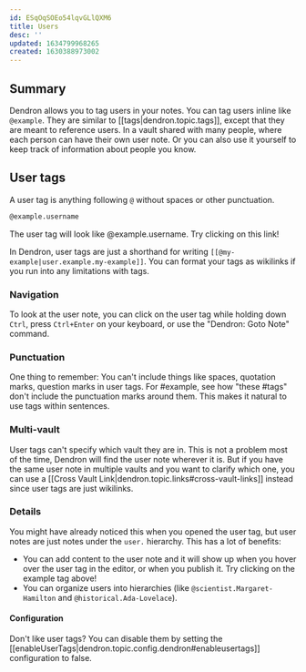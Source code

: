 ```yaml
---
id: ESqOqSOEo54lqvGLlQXM6
title: Users
desc: ''
updated: 1634799968265
created: 1630388973002
---
```


## Summary

Dendron allows you to tag users in your notes. You can tag users inline like `@example`. They are similar to [[tags|dendron.topic.tags]], except that they are meant to reference users. In a vault shared with many people, where each person can have their own user note. Or you can also use it yourself to keep track of information about people you know.

## User tags

A user tag is anything following `@` without spaces or other punctuation.

```md
@example.username
```

The user tag will look like @example.username. Try clicking on this link!

In Dendron, user tags are just a shorthand for writing `[[@my-example|user.example.my-example]]`. You can format your tags as wikilinks if you run into any limitations with tags.


### Navigation

To look at the user note, you can click on the user tag while holding down `Ctrl`, press `Ctrl+Enter` on your keyboard, or use the "Dendron: Goto Note" command.

### Punctuation

One thing to remember: You can't include things like spaces, quotation marks,
question marks in user tags. For #example, see how "these #tags" don't include
the punctuation marks around them. This makes it natural to use tags within
sentences.

### Multi-vault

User tags can't specify which vault they are in. This is not a problem most of the
time, Dendron will find the user note wherever it is. But if you have the
same user note in multiple vaults and you want to clarify which one, you can use a
[[Cross Vault Link|dendron.topic.links#cross-vault-links]] instead since user tags
are just wikilinks.


### Details
You might have already noticed this when you opened the user tag, but user notes are
just notes under the `user.` hierarchy. This has a lot of benefits:

<!-- -   You can use commands like [[Rename Note|dendron.topic.commands#rename-note]] or [[Refactor Hierarchy|dendron.topic.commands#refactor-hierarchy]] to rename or reorganize your tags, and it will update all notes where these tags were used. -->
- You can add content to the user note and it will show up when you hover over the user tag in the editor, or when you publish it. Try clicking on the example tag above!
- You can organize users into hierarchies (like `@scientist.Margaret-Hamilton` and `@historical.Ada-Lovelace`).

#### Configuration

Don't like user tags? You can disable them by setting the [[enableUserTags|dendron.topic.config.dendron#enableusertags]] configuration to false.